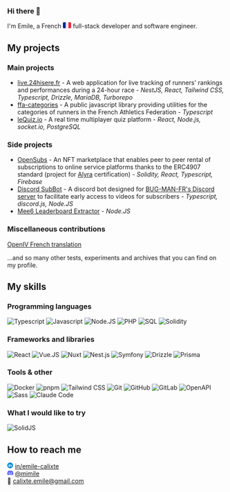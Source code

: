 ### Hi there 👋

I'm Emile, a French <img src="icons/flag_fr.png" style="height: 1em"> full-stack developer and software engineer.

## My projects

### Main projects

- [live.24hisere.fr](https://github.com/EmileCalixte/live.24hisere.fr) - A web application for live tracking of runners' rankings and performances during a 24-hour race - *NestJS, React, Tailwind CSS, Typescript, Drizzle, MariaDB, Turborepo*
- [ffa-categories](https://github.com/EmileCalixte/ffa-categories) - A public javascript library providing utilities for the categories of runners in the French Athletics Federation - *Typescript*
- [leQuiz.io](https://github.com/LesFreresMoutarde/LeQuiz.io) - A real time multiplayer quiz platform - *React, Node.js, socket.io, PostgreSQL*


### Side projects

- [OpenSubs](https://github.com/LesFreresMoutarde/opensubs) - An NFT marketplace that enables peer to peer rental of subscriptions to online service platforms thanks to the ERC4907 standard (project for [Alyra](https://alyra.fr/) certification) - *Solidity, React, Typescript, Firebase*
- [Discord SubBot](https://github.com/EmileCalixte/discord-subbot) - A discord bot designed for [BUG-MAN-FR's Discord server](https://discord.com/invite/bugmanfr) to facilitate early access to videos for subscribers - *Typescript, discord.js, Node.JS*
- [Mee6 Leaderboard Extractor](https://github.com/EmileCalixte/mee6-leaderboard-extractor) - *Node.JS*

### Miscellaneous contributions

[OpenIV French translation](https://github.com/OpenIV-Team/OpenIV-Languages)

...and so many other tests, experiments and archives that you can find on my profile.

## My skills

### Programming languages

![Typescript](https://custom-icon-badges.demolab.com/badge/Typescript-3178c6?style=for-the-badge&logoColor=white&logo=typescript)
![Javascript](https://custom-icon-badges.demolab.com/badge/Javascript-f0db4f?style=for-the-badge&logoColor=black&logo=javascript)
![Node.JS](https://custom-icon-badges.demolab.com/badge/Node.JS-339933?style=for-the-badge&logoColor=white&logo=nodejs)
![PHP](https://custom-icon-badges.demolab.com/badge/PHP-7a86b8?style=for-the-badge&logoColor=white&logo=php)
![SQL](https://custom-icon-badges.demolab.com/badge/SQL-31648c?style=for-the-badge&logoColor=white&logo=database)
![Solidity](https://custom-icon-badges.demolab.com/badge/Solidity-e0e0e0?style=for-the-badge&logoColor=black&logo=solidity)

### Frameworks and libraries

![React](https://custom-icon-badges.demolab.com/badge/React-61dafb?style=for-the-badge&logoColor=black&logo=react)
![Vue.JS](https://custom-icon-badges.demolab.com/badge/Vue.JS-327859?style=for-the-badge&logoColor=black&logo=vue)
![Nuxt](https://custom-icon-badges.demolab.com/badge/Nuxt-00c777?style=for-the-badge&logoColor=white&logo=nuxt)
![Nest.js](https://custom-icon-badges.demolab.com/badge/Nest.js-e0234e?style=for-the-badge&logoColor=white&logo=nestjs)
![Symfony](https://custom-icon-badges.demolab.com/badge/Symfony-1a171b?style=for-the-badge&logoColor=white&logo=symfony)
![Drizzle](https://custom-icon-badges.demolab.com/badge/Drizzle-111111?style=for-the-badge&logoColor=c5f74f&logo=drizzle)
![Prisma](https://custom-icon-badges.demolab.com/badge/Prisma-4c51bf?style=for-the-badge&logoColor=white&logo=prisma)

### Tools & other

![Docker](https://custom-icon-badges.demolab.com/badge/Docker-0098d5?style=for-the-badge&logoColor=white&logo=docker)
![pnpm](https://custom-icon-badges.demolab.com/badge/pnpm-f69220?style=for-the-badge&logoColor=white&logo=pnpm)
![Tailwind CSS](https://custom-icon-badges.demolab.com/badge/tailwind%20css-38bdf8?style=for-the-badge&logoColor=white&logo=tailwind-css)
![Git](https://custom-icon-badges.demolab.com/badge/Git-ef391a?style=for-the-badge&logoColor=white&logo=git)
![GitHub](https://custom-icon-badges.demolab.com/badge/GitHub-000000?style=for-the-badge&logoColor=white&logo=github)
![GitLab](https://custom-icon-badges.demolab.com/badge/GitLab-fc6d26?style=for-the-badge&logoColor=white&logo=gitlab)
![OpenAPI](https://custom-icon-badges.demolab.com/badge/OpenAPI-6ba43a?style=for-the-badge&logoColor=white&logo=openapi)
![Sass](https://custom-icon-badges.demolab.com/badge/Sass-bf4080?style=for-the-badge&logoColor=white&logo=sass)
![Claude Code](https://custom-icon-badges.demolab.com/badge/Claude%20Code-f3e9d7?style=for-the-badge&logoColor=white&logo=claude)

### What I would like to try

![SolidJS](https://custom-icon-badges.demolab.com/badge/SolidJS-4f87c6?style=for-the-badge&logoColor=white&logo=solid)

## How to reach me

<img src="icons/linkedin.svg" style="height: 1em"> [in/emile-calixte](https://www.linkedin.com/in/emile-calixte/)  
<img src="icons/discord.svg" style="height: 1em"> [@mimile](https://discord.com/users/281869790363254784)  
📧 [calixte.emile@gmail.com](mailto:calixte.emile@gmail.com)  

<!--
**EmileCalixte/EmileCalixte** is a ✨ _special_ ✨ repository because its `README.md` (this file) appears on your GitHub profile.

Here are some ideas to get you started:

- 🔭 I’m currently working on ...
- 🌱 I’m currently learning ...
- 👯 I’m looking to collaborate on ...
- 🤔 I’m looking for help with ...
- 💬 Ask me about ...
- 📫 How to reach me: ...
- 😄 Pronouns: ...
- ⚡ Fun fact: ...
-->
